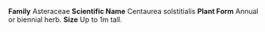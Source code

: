  **Family** Asteraceae **Scientific Name** Centaurea solstitialis **Plant Form** Annual or biennial herb. **Size** Up to 1m tall.